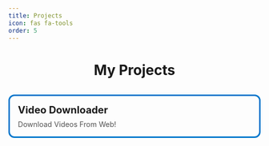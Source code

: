 ```yaml
---
title: Projects
icon: fas fa-tools
order: 5
---
```


<h1 style="text-align: center;">My Projects</h1>

<style>
.projects-grid {
  display: grid;
  grid-template-columns: repeat(auto-fit, minmax(250px, 1fr));
  gap: 1.5rem;
  margin-top: 2rem;
}
.project-card {
  background: var(--page-bg);
  border-width: 3px;
  border-style: solid;
  border-color: #0077cc;
  border-radius: 12px;
  box-sizing: border-box;
  padding: 1rem;
  transition: border-color 0.3s ease, transform 0.2s ease, box-shadow 0.2s ease;
  text-decoration: none;
  color: inherit;
  display: block;
}
.project-card:hover {
  border-color: #ff7f50; /* bij hover: oranje */
  transform: translateY(-5px);
  box-shadow: 0 10px 20px rgba(0,0,0,0.1);
}
.project-card h2 {
  margin: 0;
  font-size: 1.25rem;
}
.project-card p {
  margin: 0.5rem 0 0;
  font-size: 0.9rem;
  opacity: 0.75;
}
</style>

<div class="projects-grid">

<a class="project-card" href="/projects/videodownloader/">
  <h2>Video Downloader</h2>
  <p>Download Videos From Web!</p>
</a>

</div>
